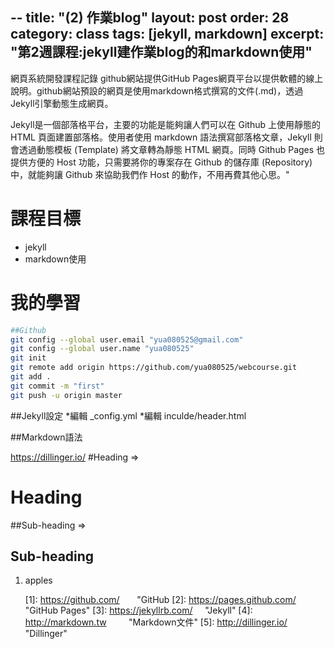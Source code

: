 --
title: "(2) 作業blog"
layout: post
order: 28
category: class
tags: [jekyll, markdown]
excerpt: "第2週課程:jekyll建作業blog的和markdown使用"
---
網頁系統開發課程記錄
github網站提供GitHub Pages網頁平台以提供軟體的線上說明。github網站預設的網頁是使用markdown格式撰寫的文件(.md)，透過Jekyll引擎動態生成網頁。

Jekyll是一個部落格平台，主要的功能是能夠讓人們可以在 Github 上使用靜態的 HTML 頁面建置部落格。使用者使用 markdown 語法撰寫部落格文章，Jekyll 則會透過動態模板 (Template) 將文章轉為靜態 HTML 網頁。同時 Github Pages 也提供方便的 Host 功能，只需要將你的專案存在 Github 的儲存庫 (Repository) 中，就能夠讓 Github 來協助我們作 Host 的動作，不用再費其他心思。"

# 課程目標
- jekyll
- markdown使用

# 我的學習
```sh
##Github
git config --global user.email "yua080525@gmail.com"
git config --global user.name "yua080525"
git init
git remote add origin https://github.com/yua080525/webcourse.git
git add .
git commit -m "first"
git push -u origin master
```
##Jekyll設定
*編輯 _config.yml
*編輯 inculde/header.html

##Markdown語法

https://dillinger.io/
#Heading => <h1>Heading</h1>
##Sub-heading => <h2>Sub-heading</h2>
1. apples<ol>

[1]: https://github.com/        "GitHub
[2]: https://pages.github.com/  "GitHub Pages"
[3]: https://jekyllrb.com/      "Jekyll"
[4]: http://markdown.tw         "Markdown文件"
[5]: http://dillinger.io/       "Dillinger"
